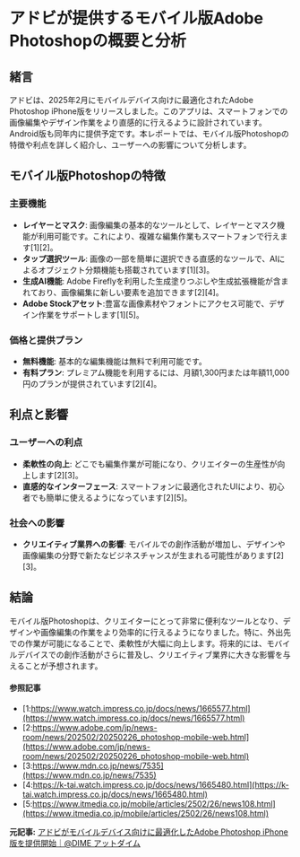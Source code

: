 # アドビが提供するモバイル版Adobe Photoshopの概要と分析

## 緒言

アドビは、2025年2月にモバイルデバイス向けに最適化されたAdobe Photoshop iPhone版をリリースしました。このアプリは、スマートフォンでの画像編集やデザイン作業をより直感的に行えるように設計されています。Android版も同年内に提供予定です。本レポートでは、モバイル版Photoshopの特徴や利点を詳しく紹介し、ユーザーへの影響について分析します。

## モバイル版Photoshopの特徴

### 主要機能

- **レイヤーとマスク**: 画像編集の基本的なツールとして、レイヤーとマスク機能が利用可能です。これにより、複雑な編集作業もスマートフォンで行えます[1][2]。
- **タップ選択ツール**: 画像の一部を簡単に選択できる直感的なツールで、AIによるオブジェクト分類機能も搭載されています[1][3]。
- **生成AI機能**: Adobe Fireflyを利用した生成塗りつぶしや生成拡張機能が含まれており、画像編集に新しい要素を追加できます[2][4]。
- **Adobe Stockアセット**:豊富な画像素材やフォントにアクセス可能で、デザイン作業をサポートします[1][5]。

### 価格と提供プラン

- **無料機能**: 基本的な編集機能は無料で利用可能です。
- **有料プラン**: プレミアム機能を利用するには、月額1,300円または年額11,000円のプランが提供されています[2][4]。

## 利点と影響

### ユーザーへの利点

- **柔軟性の向上**: どこでも編集作業が可能になり、クリエイターの生産性が向上します[2][3]。
- **直感的なインターフェース**: スマートフォンに最適化されたUIにより、初心者でも簡単に使えるようになっています[2][5]。

### 社会への影響

- **クリエイティブ業界への影響**: モバイルでの創作活動が増加し、デザインや画像編集の分野で新たなビジネスチャンスが生まれる可能性があります[2][3]。

## 結論

モバイル版Photoshopは、クリエイターにとって非常に便利なツールとなり、デザインや画像編集の作業をより効率的に行えるようになりました。特に、外出先での作業が可能になることで、柔軟性が大幅に向上します。将来的には、モバイルデバイスでの創作活動がさらに普及し、クリエイティブ業界に大きな影響を与えることが予想されます。

#### 参照記事
- [1:https://www.watch.impress.co.jp/docs/news/1665577.html](https://www.watch.impress.co.jp/docs/news/1665577.html)
- [2:https://www.adobe.com/jp/news-room/news/202502/20250226_photoshop-mobile-web.html](https://www.adobe.com/jp/news-room/news/202502/20250226_photoshop-mobile-web.html)
- [3:https://www.mdn.co.jp/news/7535](https://www.mdn.co.jp/news/7535)
- [4:https://k-tai.watch.impress.co.jp/docs/news/1665480.html](https://k-tai.watch.impress.co.jp/docs/news/1665480.html)
- [5:https://www.itmedia.co.jp/mobile/articles/2502/26/news108.html](https://www.itmedia.co.jp/mobile/articles/2502/26/news108.html)


**元記事:** [アドビがモバイルデバイス向けに最適化したAdobe Photoshop iPhone版を提供開始｜@DIME アットダイム](https://dime.jp/genre/1934043/)
